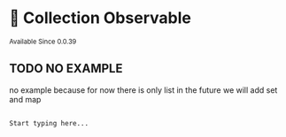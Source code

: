 # 🧰 Collection Observable

<sup>
Available Since 0.0.39
</sup>

## TODO NO EXAMPLE
no example because for now there is only list
in the future we will add set and map
```

Start typing here...